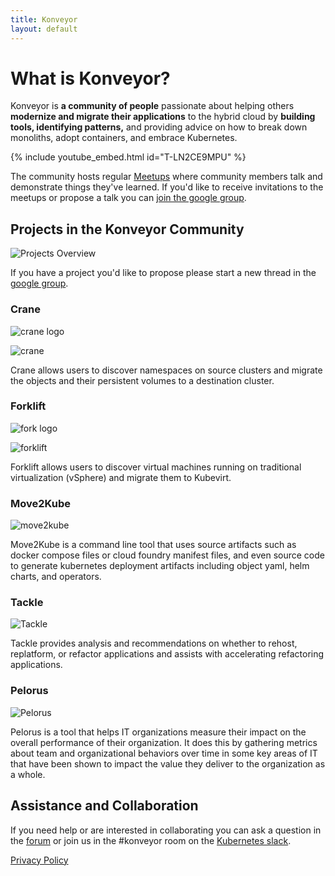 ```yaml
---
title: Konveyor
layout: default
---
```


# What is Konveyor?

Konveyor is **a community of people** passionate about helping others **modernize and migrate their applications** to the hybrid cloud by **building tools, identifying patterns,** and providing advice on how to break down monoliths, adopt containers, and embrace Kubernetes.

{% include youtube_embed.html id="T-LN2CE9MPU" %}  

The community hosts regular [Meetups](meetups.md) where community members talk and demonstrate things they've learned. If you'd like to receive invitations to the meetups or propose a talk you can [join the google group](https://groups.google.com/forum/#!forum/konveyorio).

## Projects in the Konveyor Community

![Projects Overview](https://github.com/konveyor/community/raw/main/img/konveyor_overview.jpg)

If you have a project you'd like to propose please start a new thread in the [google group](https://groups.google.com/forum/#!forum/konveyorio).

### Crane

![crane logo](https://github.com/konveyor/community/raw/main/brand/logo/konveyor-logo-crane.jpg)

![crane](https://konveyor.io/images/Konveyor_Diagram_mig-operator.png)

Crane allows users to discover namespaces on source clusters and migrate the objects and their persistent volumes to a destination cluster.

### Forklift

![fork logo](https://github.com/konveyor/community/raw/main/brand/logo/konveyor-logo-forklift.jpg)

![forklift](https://konveyor.io/images/Konveyor_Diagram_virt-operator.png)

Forklift allows users to discover virtual machines running on traditional virtualization (vSphere) and migrate them to Kubevirt.

### Move2Kube

![move2kube](https://github.com/konveyor/community/raw/main/brand/logo/konveyor-logo-move2kube.jpg)

Move2Kube is a command line tool that uses source artifacts such as docker compose files or cloud foundry manifest files, and even source code to generate kubernetes deployment artifacts including object yaml, helm charts, and operators. 

### Tackle

![Tackle](https://github.com/konveyor/community/raw/main/brand/logo/konveyor-logo-tackle.jpg)

Tackle provides analysis and recommendations on whether to rehost, replatform, or refactor applications and assists with accelerating refactoring applications.

### Pelorus

![Pelorus](https://github.com/konveyor/community/raw/main/brand/logo/konveyor-logo-pelorus.jpg)

Pelorus is a tool that helps IT organizations measure their impact on the overall performance of their organization. It does this by gathering metrics about team and organizational behaviors over time in some key areas of IT that have been shown to impact the value they deliver to the organization as a whole.


## Assistance and Collaboration

If you need help or are interested in collaborating you can ask a question in the [forum](https://groups.google.com/forum/#!forum/konveyorio) or join us in the #konveyor room on the [Kubernetes slack](https://slack.k8s.io/). 

[Privacy Policy](https://konveyor.io/privacy)
